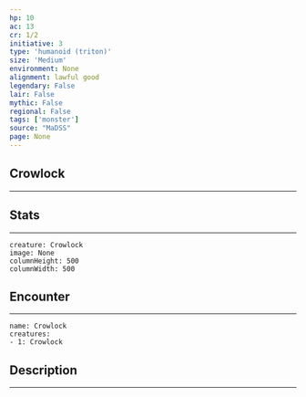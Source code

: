 ```yaml
---
hp: 10
ac: 13
cr: 1/2
initiative: 3
type: 'humanoid (triton)'    
size: 'Medium'
environment: None
alignment: lawful good
legendary: False
lair: False
mythic: False
regional: False
tags: ['monster']
source: "MaDSS"
page: None
---
```


## Crowlock
---



## Stats
---

```statblock
creature: Crowlock
image: None
columnHeight: 500
columnWidth: 500
```

## Encounter
---

```encounter-table
name: Crowlock
creatures:
- 1: Crowlock
```

## Description
---




